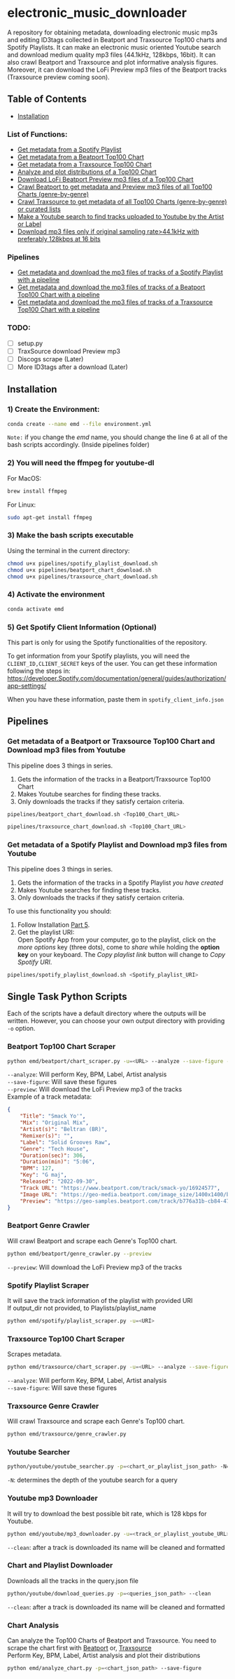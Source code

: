 # electronic_music_downloader

A repository for obtaining metadata, downloading electronic music mp3s and editing ID3tags collected in Beatport and Traxsource Top100 charts and Spotify Playlists. It can make an electronic music oriented Youtube search and download medium quality mp3 files (44.1kHz, 128kbps, 16bit). It can also crawl Beatport and Traxsource and plot informative analysis figures. Moreover, it can download the LoFi Preview mp3 files of the Beatport tracks (Traxsource preview coming soon).

## Table of Contents
* [Installation](#installation)
### List of Functions:
* [Get metadata from a Spotify Playlist](#spotify-playlist-scraper)
* [Get metadata from a Beatport Top100 Chart](#beatport-top100-chart-scraper)
* [Get metadata from a Traxsource Top100 Chart](#traxsource-top100-chart-scraper)
* [Analyze and plot distributions of a Top100 Chart](#chart-analysis)
* [Download LoFi Beatport Preview mp3 files of a Top100 Chart](#beatport-top100-chart-scraper)
* [Crawl Beatport to get metadata and Preview mp3 files of all Top100 Charts (genre-by-genre)](#beatport-genre-crawler)
* [Crawl Traxsource to get metadata of all Top100 Charts  (genre-by-genre) or curated lists](#traxsource-genre-crawler)
* [Make a Youtube search to find tracks uploaded to Youtube by the Artist or Label](#youtube-searcher)
* [Download mp3 files only if original sampling rate>44.1kHz with preferably 128kbps at 16 bits](#youtube-mp3-downloader)
### Pipelines
* [Get metadata and download the mp3 files of tracks of a Spotify Playlist with a pipeline](#get-metadata-of-a-spotify-playlist-and-download-mp3-files-from-youtube)
* [Get metadata and download the mp3 files of tracks of a Beatport Top100 Chart with a pipeline](#get-metadata-of-a-beatport-or-traxsource-top100-chart-and-download-mp3-files-from-youtube)
* [Get metadata and download the mp3 files of tracks of a Traxsource Top100 Chart with a pipeline](#get-metadata-of-a-beatport-or-traxsource-top100-chart-and-download-mp3-files-from-youtube)
### TODO:
- [ ] setup.py
- [ ] TraxSource download Preview mp3
- [ ] Discogs scrape (Later)
- [ ] More ID3tags after a download (Later)

## Installation

### 1) Create the Environment:
```bash
conda create --name emd --file environment.yml
```
`Note:` if you change the *emd* name, you should change the line 6 at all of the bash scripts accordingly. (Inside pipelines folder)

### 2) You will need the ffmpeg for youtube-dl

For MacOS: 
```bash
brew install ffmpeg
```
For Linux:
```bash
sudo apt-get install ffmpeg
```
### 3) Make the bash scripts executable

Using the terminal in the current directory:
```bash
chmod u+x pipelines/spotify_playlist_download.sh
chmod u+x pipelines/beatport_chart_download.sh
chmod u+x pipelines/traxsource_chart_download.sh
```
### 4) Activate the environment
```bash
conda activate emd
```
### 5) Get Spotify Client Information (Optional)

This part is only for using the Spotify functionalities of the repository.

To get information from your Spotify playlists, you will need the `CLIENT_ID,CLIENT_SECRET` keys of the user. You can get these information following the steps in: https://developer.Spotify.com/documentation/general/guides/authorization/app-settings/

When you have these information, paste them in `spotify_client_info.json`

## Pipelines

### Get metadata of a Beatport  or Traxsource Top100 Chart and Download mp3 files from Youtube
This pipeline does 3 things in series.
1. Gets the information of the tracks in a Beatport/Traxsource Top100 Chart
2. Makes Youtube searches for finding these tracks.
3. Only downloads the tracks if they satisfy certaion criteria.

```bash
pipelines/beatport_chart_download.sh <Top100_Chart_URL>
```
```bash
pipelines/traxsource_chart_download.sh <Top100_Chart_URL>
```

### Get metadata of a Spotify Playlist and Download mp3 files from Youtube
This pipeline does 3 things in series.
1. Gets the information of the tracks in a Spotify Playlist *you have created*
2. Makes Youtube searches for finding these tracks.
3. Only downloads the tracks if they satisfy certaion criteria.

To use this functionality you should:
1. Follow Installation [Part 5](#5-get-spotify-client-information-optional).
2. Get the playlist URI:<br>
Open Spotify App from your computer, go to the playlist, click on the *more options* key (three dots), come to *share* while holding the **option key** on your keyboard. The *Copy playlist link* button will change to *Copy Spotify URI*.

```bash
pipelines/spotify_playlist_download.sh <Spotify_playlist_URI>
```

## Single Task Python Scripts
Each of the scripts have a default directory where the outputs will be written. However, you can choose your own output directory with providing `-o` option.

### Beatport Top100 Chart Scraper
```bash
python emd/beatport/chart_scraper.py -u=<URL> --analyze --save-figure --preview
```
`--analyze`: Will perform Key, BPM, Label, Artist analysis<br>
`--save-figure`: Will save these figures<br>
`--preview`: Will download the LoFi Preview mp3 of the tracks<br>
Example of a track metadata:
```json
{
    "Title": "Smack Yo'",
    "Mix": "Original Mix",
    "Artist(s)": "Beltran (BR)",
    "Remixer(s)": "",
    "Label": "Solid Grooves Raw",
    "Genre": "Tech House",
    "Duration(sec)": 306,
    "Duration(min)": "5:06",
    "BPM": 127,
    "Key": "G maj",
    "Released": "2022-09-30",
    "Track URL": "https://www.beatport.com/track/smack-yo/16924577",
    "Image URL": "https://geo-media.beatport.com/image_size/1400x1400/b7db5333-f7c2-490d-9b07-e95df80a49a0.jpg",
    "Preview": "https://geo-samples.beatport.com/track/b776a31b-cb84-477f-a7bb-0476c5a1ee8e.LOFI.mp3"
}
```

### Beatport Genre Crawler
Will crawl Beatport and scrape each Genre's Top100 chart.
```bash
python emd/beatport/genre_crawler.py --preview
```
`--preview`: Will download the LoFi Preview mp3 of the tracks

### Spotify Playlist Scraper
It will save the track information of the playlist with provided URI<br>
If output_dir not provided, to Playlists/playlist_name
```bash
python emd/spotify/playlist_scraper.py -u=<URI>
```

### Traxsource Top100 Chart Scraper
Scrapes metadata.
```bash
python emd/traxsource/chart_scraper.py -u=<URL> --analyze --save-figure
```
`--analyze`: Will perform Key, BPM, Label, Artist analysis<br>
`--save-figure`: Will save these figures<br>

### Traxsource Genre Crawler
Will crawl Traxsource and scrape each Genre's Top100 chart.
```bash
python emd/traxsource/genre_crawler.py
```

### Youtube Searcher
```bash
python/youtube/youtube_searcher.py -p=<chart_or_playlist_json_path> -N=5
```
`-N`: determines the depth of the youtube search for a query

### Youtube mp3 Downloader
It will try to download the best possible bit rate, which is 128 kbps for Youtube.
```bash
python emd/youtube/mp3_downloader.py -u=<track_or_playlist_youtube_URL> --clean
```
`--clean`: after a track is downloaded its name will be cleaned and formatted<br>

### Chart and Playlist Downloader
Downloads all the tracks in the query.json file
```bash
python/youtube/download_queries.py -p=<queries_json_path> --clean
```
`--clean`: after a track is downloaded its name will be cleaned and formatted<br>

### Chart Analysis
Can analyze the Top100 Charts of Beatport and Traxsource. You need to scrape the chart first with [Beatport](#beatport-top100-chart-scraper) or, [Traxsource](#traxsource-top100-chart-scraper)<br>
Perform Key, BPM, Label, Artist analysis and plot their distributions
```bash
python emd/analyze_chart.py -p=<chart_json_path> --save-figure
```